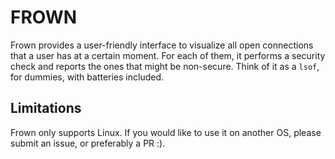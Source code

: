 # FROWN

Frown provides a user-friendly interface to visualize all open connections that
a user has at a certain moment. For each of them, it performs a security check 
and reports the ones that might be non-secure. Think of it as a `lsof`, for
dummies, with batteries included.

## Limitations

Frown only supports Linux. If you would like to use it on another OS, please
submit an issue, or preferably a PR :).
